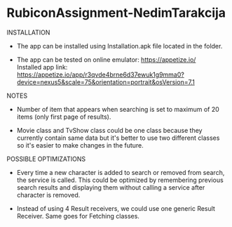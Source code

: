 # RubiconAssignment-NedimTarakcija

INSTALLATION

- The app can be installed using Installation.apk file located in the folder.

- The app can be tested on online emulator: https://appetize.io/ </br>
  Installed app link: https://appetize.io/app/r3qvde4brne6d37ewuk1g9mma0?device=nexus5&scale=75&orientation=portrait&osVersion=7.1


NOTES

- Number of item that appears when searching is set to maximum of 20 items (only first page of results).

- Movie class and TvShow class could be one class because they currently contain same data but it's better to use two different classes so it's easier to make changes in the future.


POSSIBLE OPTIMIZATIONS

- Every time a new character is added to search or removed from search, the service is called. This could be optimized by remembering previous search results and displaying them without calling a service after character is removed.

- Instead of using 4 Result receivers, we could use one generic Result Receiver. Same goes for Fetching classes.
